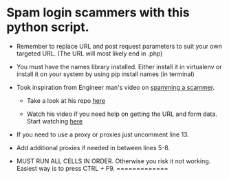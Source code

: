 Spam login scammers with this python script.
=============

- Remember to replace URL and post request parameters to suit your own targeted URL. (The URL will most likely end in .php)

- You must have the names library installed. Either install it in virtualenv or install it on your system by using pip install names (in terminal)

- Took inspiration from Engineer man's video on [spamming a scammer](https://www.youtube.com/watch?v=UtNYzv8gLbs). 

    - Take a look at his repo [here](https://github.com/engineer-man/youtube/tree/master/033)

    - Watch his video if you need help on getting the URL and form data. Start watching [here](https://youtu.be/UtNYzv8gLbs?t=40)


- If you need to use a proxy or proxies just uncomment line 13.

- Add additional proxies if needed in between lines 5-8.


- MUST RUN ALL CELLS IN ORDER. Otherwise you risk it not working. Easiest way is to press CTRL + F9.
=============